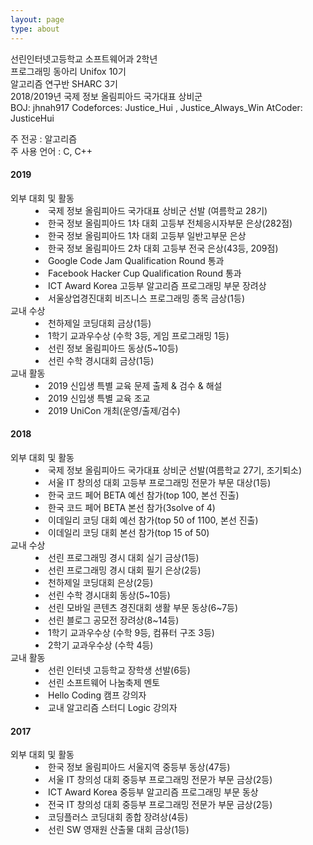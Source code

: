 ```yaml
---
layout: page
type: about
---
```


<p>
  선린인터넷고등학교 소프트웨어과 2학년<br>
  프로그래밍 동아리 Unifox 10기<br>
  알고리즘 연구반 SHARC 3기<br>
  2018/2019년 국제 정보 올림피아드 국가대표 상비군<br>
  BOJ: jhnah917
  Codeforces: Justice_Hui , Justice_Always_Win
  AtCoder: JusticeHui
</p>

<p>
  주 전공 : 알고리즘<br>
  주 사용 언어 : C, C++
</p>

<p>
  <h4>2019</h4>
  <dl>
    <dt>외부 대회 및 활동</dt>
    <dd>
      <li>국제 정보 올림피아드 국가대표 상비군 선발 (여름학교 28기)</li>
      <li>한국 정보 올림피아드 1차 대회 고등부 전체응시자부문 은상(282점)</li>
      <li>한국 정보 올림피아드 1차 대회 고등부 일반고부문 은상</li>
      <li>한국 정보 올림피아드 2차 대회 고등부 전국 은상(43등, 209점)</li>
      <li>Google Code Jam Qualification Round 통과</li>
      <li>Facebook Hacker Cup Qualification Round 통과</li>
      <li>ICT Award Korea 고등부 알고리즘 프로그래밍 부문 장려상</li>
      <li>서울상업경진대회 비즈니스 프로그래밍 종목 금상(1등)</li>
    </dd>
    <dt>교내 수상</dt>
    <dd>
      <li>천하제일 코딩대회 금상(1등)</li>
      <li>1학기 교과우수상 (수학 3등, 게임 프로그래밍 1등)</li>
      <li>선린 정보 올림피아드 동상(5~10등)</li>
      <li>선린 수학 경시대회 금상(1등)</li>
    </dd>
    <dt>교내 활동</dt>
    <dd>
      <li>2019 신입생 특별 교육 문제 출제 &amp; 검수 &amp; 해설</li>
      <li>2019 신입생 특별 교육 조교</li>
      <li>2019 UniCon 개최(운영/출제/검수)</li>
    </dd>
  </dl>
</p>

<p>
  <h4>2018</h4>
  <dl>
    <dt>외부 대회 및 활동</dt>
    <dd>
      <li>국제 정보 올림피아드 국가대표 상비군 선발(여름학교 27기, 조기퇴소)</li>
      <li>서울 IT 창의성 대회 고등부 프로그래밍 전문가 부문 대상(1등)</li>
      <li>한국 코드 페어 BETA 예선 참가(top 100, 본선 진출)</li>
      <li>한국 코드 페어 BETA 본선 참가(3solve of 4)</li>
      <li>이데일리 코딩 대회 예선 참가(top 50 of 1100, 본선 진출)</li>
      <li>이데일리 코딩 대회 본선 참가(top 15 of 50)</li>
    </dd>
    <dt>교내 수상</dt>
    <dd>
      <li>선린 프로그래밍 경시 대회 실기 금상(1등)</li>
      <li>선린 프로그래밍 경시 대회 필기 은상(2등)</li>
      <li>천하제일 코딩대회 은상(2등)</li>
      <li>선린 수학 경시대회 동상(5~10등)</li>
      <li>선린 모바일 콘텐츠 경진대회 생활 부문 동상(6~7등)</li>
      <li>선린 블로그 공모전 장려상(8~14등)</li>
      <li>1학기 교과우수상 (수학 9등, 컴퓨터 구조 3등)</li>
      <li>2학기 교과우수상 (수학 4등)</li>
    </dd>
    <dt>교내 활동</dt>
    <dd>
      <li>선린 인터넷 고등학교 장학생 선발(6등)</li>
      <li>선린 소프트웨어 나눔축제 멘토</li>
      <li>Hello Coding 캠프 강의자</li>
      <li>교내 알고리즘 스터디 Logic 강의자</li>
    </dd>
  </dl>
</p>

<p>
  <h4>2017</h4>
  <dl>
    <dt>외부 대회 및 활동</dt>
    <dd>
      <li>한국 정보 올림피아드 서울지역 중등부 동상(47등)</li>
      <li>서울 IT 창의성 대회 중등부 프로그래밍 전문가 부문 금상(2등)</li>
      <li>ICT Award Korea 중등부 알고리즘 프로그래밍 부문 동상</li>
      <li>전국 IT 창의성 대회 중등부 프로그래밍 전문가 부문 금상(2등)</li>
      <li>코딩플러스 코딩대회 종합 장려상(4등)</li>
      <li>선린 SW 영재원 산출물 대회 금상(1등)</li>
    </dd>
  </dl>
</p>
